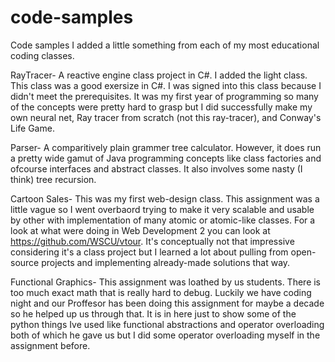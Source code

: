 # code-samples
Code samples
I added a little something from each of my most educational coding classes.

RayTracer- A reactive engine class project in C#. I added the light class. This class was a good exersize in C#. I was signed into this class because I didn't meet the prerequisites. It was my first year of programming so many of the concepts were pretty hard to grasp but I did successfully make my own neural net, Ray tracer from scratch (not this ray-tracer), and Conway's Life Game.

Parser- A comparitively plain grammer tree calculator. However, it does run a pretty wide gamut of Java programming concepts like class factories and ofcourse interfaces and abstract classes. It also involves some nasty (I think) tree recursion.

Cartoon Sales- This was my first web-design class. This assignment was a little vague so I went overbaord trying to make it very scalable and usable by other with implementation of many atomic or atomic-like classes. For a look at what were doing in Web Development 2 you can look at https://github.com/WSCU/vtour. It's conceptually not that impressive considering it's a class project but I learned a lot about pulling from open-source projects and implementing already-made solutions that way.

Functional Graphics- This assignment was loathed by us students. There is too much exact math that is really hard to debug. Luckily we have coding night and our Proffesor has been doing this assignment for maybe a decade so he helped up us through that. It is in here just to show some of the python things Ive used like functional abstractions and operator overloading both of which he gave us but I did some operator overloading myself in the assignment before.

